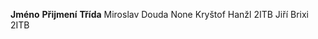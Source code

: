 **Jméno**                           **Přijmení**                            **Třída**
Miroslav                            Douda                                     None
Kryštof                             Hanžl                                     2ITB
Jiří                                Brixi                                     2ITB

